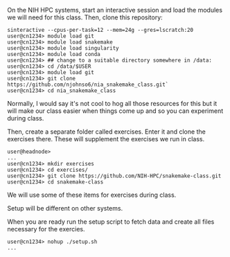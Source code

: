 

On the NIH HPC systems, start an interactive session and load the modules we will need for this class.
Then, clone this repository:
```console
sinteractive --cpus-per-task=12 --mem=24g --gres=lscratch:20
user@cn1234> module load git
user@cn1234> module load snakemake
user@cn1234> module load singularity
user@cn1234> module load conda
user@cn1234> ## change to a suitable directory somewhere in /data:
user@cn1234> cd /data/$USER
user@cn1234> module load git
user@cn1234> git clone https://github.com/njohnso6/nia_snakemake_class.git`
user@cn1234> cd nia_snakemake_class
```

Normally, I would say it's not cool to hog all those resources for this but it will make our class easier when things come up and so you can experiment during class.

Then, create a separate folder called exercises. Enter it and
clone the exercises there. These will supplement the exercises 
we run in class.

```console
user@headnode> 
...
user@cn1234> mkdir exercises
user@cn1234> cd exercises/
user@cn1234> git clone https://github.com/NIH-HPC/snakemake-class.git
user@cn1234> cd snakemake-class
```
We will use some of these items for exercises during class.

Setup will be different on other systems.

When you are ready run the setup script to fetch data and create all files
necessary for the exercies.

```console
user@cn1234> nohup ./setup.sh
...


